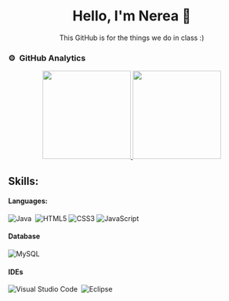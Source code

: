 <div align="center">
<h1 align="center">Hello, I'm Nerea 🐲 </h1>
<p>This GitHub is for the things we do in class :) </p>

</div>

### ⚙️ &nbsp;GitHub Analytics
<p align="center">
<a href="https://github.com/nereazj544">
  <img height="180em" src="https://github-readme-stats-eight-theta.vercel.app/api?username=nereazj544&show_icons=true&theme=algolia&include_all_commits=true&count_private=true"/>
  <img height="180em" src="https://github-readme-stats-eight-theta.vercel.app/api/top-langs/?username=nereazj544&layout=compact&langs_count=8&theme=algolia"/>
</a>
</p>

## Skills:

#### Languages:

![Java](https://img.shields.io/badge/Java-ED8B00?style=for-the-badge&logo=java&logoColor=white)&nbsp;
![HTML5](https://img.shields.io/badge/HTML5%20-%23E34F26.svg?style=for-the-badge&logo=html5&logoColor=white)
![CSS3](https://img.shields.io/badge/CSS%20-%231572B6.svg?style=for-the-badge&logo=css3&logoColor=white)
![JavaScript](https://img.shields.io/badge/JavaScript%20-%23F7DF1E.svg?style=for-the-badge&logo=javascript&logoColor=black)

#### Database
![MySQL](https://img.shields.io/badge/MySQL-00000F?style=for-the-badge&logo=mysql&logoColor=white)&nbsp;
#### IDEs

![Visual Studio Code](https://img.shields.io/badge/Visual%20Studio%20Code-0078d7.svg?style=for-the-badge&logo=visual-studio-code&logoColor=white)&nbsp;
![Eclipse](https://img.shields.io/badge/Eclipse-FE7A16.svg?style=for-the-badge&logo=Eclipse&logoColor=white)&nbsp;
